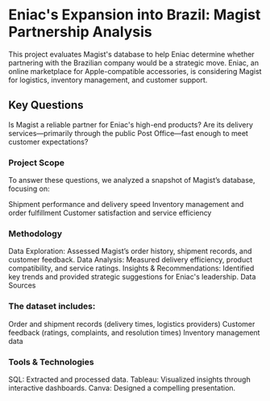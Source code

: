 # **Eniac's Expansion into Brazil: Magist Partnership Analysis**

This project evaluates Magist's database to help Eniac determine whether partnering with the Brazilian company would be a strategic move. Eniac, an online marketplace for Apple-compatible accessories, is considering Magist for logistics, inventory management, and customer support.

## **Key Questions**

Is Magist a reliable partner for Eniac's high-end products?
Are its delivery services—primarily through the public Post Office—fast enough to meet customer expectations?

### **Project Scope**

To answer these questions, we analyzed a snapshot of Magist’s database, focusing on:

Shipment performance and delivery speed
Inventory management and order fulfillment
Customer satisfaction and service efficiency

### **Methodology**

Data Exploration: Assessed Magist’s order history, shipment records, and customer feedback.
Data Analysis: Measured delivery efficiency, product compatibility, and service ratings.
Insights & Recommendations: Identified key trends and provided strategic suggestions for Eniac's leadership.
Data Sources

### **The dataset includes:**

Order and shipment records (delivery times, logistics providers)
Customer feedback (ratings, complaints, and resolution times)
Inventory management data

### **Tools & Technologies**

SQL: Extracted and processed data.
Tableau: Visualized insights through interactive dashboards.
Canva: Designed a compelling presentation.

